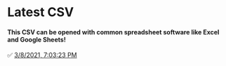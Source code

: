 # Latest CSV
#### This CSV can be opened with common spreadsheet software like Excel and Google Sheets!
✅ [3/8/2021, 7:03:23 PM](https://storage.googleapis.com/ptdp-staging.appspot.com/exports/rates_1615248198322.csv)